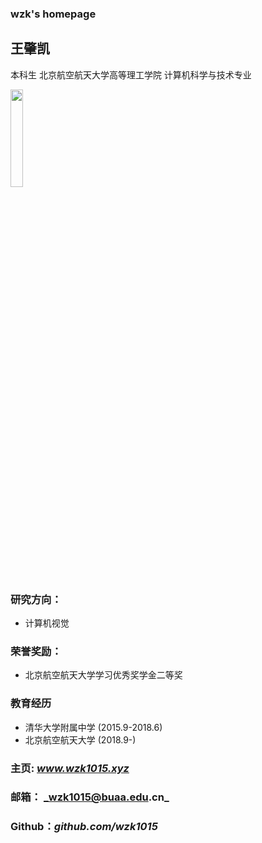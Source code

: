 ### wzk's homepage


## **王肇凯**

本科生
北京航空航天大学高等理工学院
计算机科学与技术专业


<img src="/zhengjianzhao.jpg" width="20%">

### 研究方向：
- 计算机视觉

### 荣誉奖励：
- 北京航空航天大学学习优秀奖学金二等奖

### 教育经历
- 清华大学附属中学 (2015.9-2018.6)
- 北京航空航天大学 (2018.9-)

### 主页:  _www.wzk1015.xyz_
### 邮箱： _wzk1015@buaa.edu.cn_
### Github：_github.com/wzk1015_

